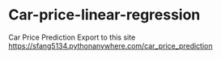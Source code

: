 # Car-price-linear-regression
Car Price Prediction
Export to this site
https://sfang5134.pythonanywhere.com/car_price_prediction

